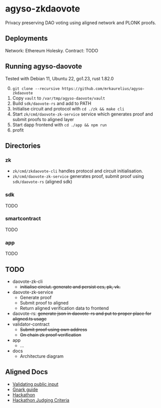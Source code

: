# agyso-zkdaovote

Privacy preserving DAO voting using aligned network and PLONK proofs.

## Deployments

Network: Ethereum Holesky.
Contract: TODO

## Running agyso-daovote

Tested with Debian 11, Ubuntu 22, go1.23, rust 1.82.0

0. `git clone --recursive https://github.com/mrkaurelius/agyso-zkdaovote`
1. Copy `vault` to `/var/tmp/agyso-daovote/vault`
2. Build `sdk/daovote-rs` and add to PATH
3. Initialise circuit and protocol with `cd ./zk && make cli`
4. Start `zk/cmd/daovote-zk-service` service which generates proof and submit proofs to aligned layer
5. Start dapp frontend with `cd ./app && npm run`
6. profit 

## Directories

### zk

- `zk/cmd/zkdaovote-cli` handles protocol and circuit initialisation.
- `zk/cmd/daovote-zk-service` generates proof, submit proof using `sdk/daovote-rs` (aligned sdk)

### sdk

TODO

### smartcontract

TODO

### app

TODO

## TODO 

- daovote-zk-cli
    - ~~initialise circiut. generate and persist ccs, pk, vk.~~
- daovote-zk-service
    - Generate proof
    - Submit proof to aligned
    - Return aligned verification data to frontend
- daovote-rs: 
    ~~generate json in daovote-rs and put to proper place for aligned.ts usage~~
- validator-contract
    - ~~Submit proof using own address~~
    - ~~On chain zk proof verification~~
- app
    - ...
- docs
    - Architecture diagram

## Aligned Docs

- [Validating public input](https://github.com/yetanotherco/aligned_layer/tree/testnet/examples/validating-public-input)
- [Gnark guide](https://github.com/yetanotherco/aligned_layer/blob/testnet/docs/3_guides/3.2_generate_gnark_proof.md)
- [Hackathon](https://mirror.xyz/0x7794D1c55568270A81D8Bf39e1bcE96BEaC10901/_ia8GvSKS6bxU7YV8otdlIomtqWgSLef-lVl887O86U)
- [Hackathon Judging Criteria](https://mirror.xyz/0x7794D1c55568270A81D8Bf39e1bcE96BEaC10901/JnG4agqhW0oiskZJgcFdi9SLKvqkTBrbXkuk1nT6lxk)
